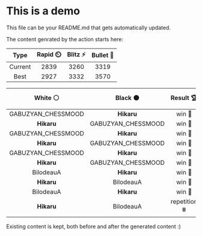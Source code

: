 # This is a demo

This file can be your README.md that gets automatically updated.

The content genrated by the action starts here:

<!--START_SECTION:chessStats-->
<!-- Automatically generated with https://github.com/Balastrong/chess-stats-action -->

| Type | Rapid ⏲️ | Blitz ⚡ | Bullet 🔫 |
|:---:|:---:|:---:|:---:|
| Current | 2839 | 3260 | 3319 |
| Best | 2927 | 3332 | 3570 |

| White ⚪ | Black ⚫ | Result 🏆 | Date 📅 | Position 🗺️ | Type 🕕 |
|:---:|:---:|:---:|:---:|:---:|:---:|
| GABUZYAN_CHESSMOOD | **Hikaru** | win 🥇 | 5/3/2023 | <a href="http://www.ee.unb.ca/cgi-bin/tervo/fen.pl?select=7r/1Q3p2/2p1pkp1/p7/P1R2P2/1P3RKP/3r2P1/6q1 w - -">Link</a> | Blitz |
| **Hikaru** | GABUZYAN_CHESSMOOD | win 🥇 | 5/3/2023 | <a href="http://www.ee.unb.ca/cgi-bin/tervo/fen.pl?select=2R2bk1/p4p2/1p2n2B/3r4/1P1p3N/3P2P1/P2K1P1P/8 b - -">Link</a> | Blitz |
| GABUZYAN_CHESSMOOD | **Hikaru** | win 🥇 | 5/3/2023 | <a href="http://www.ee.unb.ca/cgi-bin/tervo/fen.pl?select=8/6K1/8/8/8/5r2/5k2/8 w - -">Link</a> | Blitz |
| **Hikaru** | GABUZYAN_CHESSMOOD | win 🥇 | 5/3/2023 | <a href="http://www.ee.unb.ca/cgi-bin/tervo/fen.pl?select=r4N2/1bk1n2p/pp1p4/8/P2p4/BP1B1R2/2PP1K1P/7R b - -">Link</a> | Blitz |
| GABUZYAN_CHESSMOOD | **Hikaru** | win 🥇 | 5/3/2023 | <a href="http://www.ee.unb.ca/cgi-bin/tervo/fen.pl?select=6kb/pr1n3p/5ppP/3P4/6N1/6R1/P4RP1/Bq2rQ1K w - -">Link</a> | Blitz |
| **Hikaru** | GABUZYAN_CHESSMOOD | win 🥇 | 5/3/2023 | <a href="http://www.ee.unb.ca/cgi-bin/tervo/fen.pl?select=3rr2k/5p1p/1p3n2/2p3pb/P1Np4/3P2P1/1PP2PBP/R3R1K1 b - -">Link</a> | Blitz |
| BilodeauA | **Hikaru** | win 🥇 | 5/3/2023 | <a href="http://www.ee.unb.ca/cgi-bin/tervo/fen.pl?select=r3k2r/2qnnpp1/p1p1p3/3pP1Pp/3P1N1P/2p1QP2/PPP5/1K1R3R w kq -">Link</a> | Blitz |
| **Hikaru** | BilodeauA | win 🥇 | 5/3/2023 | <a href="http://www.ee.unb.ca/cgi-bin/tervo/fen.pl?select=2R5/5r1k/1p2p1pp/4P3/3qQn2/6BP/2B3PK/8 b - -">Link</a> | Blitz |
| BilodeauA | **Hikaru** | win 🥇 | 5/3/2023 | <a href="http://www.ee.unb.ca/cgi-bin/tervo/fen.pl?select=2r5/5pk1/4n1p1/1Q2PnPp/p4P1P/P1P1p3/1P1rN3/2K2R2 w - -">Link</a> | Blitz |
| **Hikaru** | BilodeauA | repetition ⏸️ | 5/3/2023 | <a href="http://www.ee.unb.ca/cgi-bin/tervo/fen.pl?select=8/1pR3p1/4pb1k/8/1P1p4/5P1Q/rq3P1P/6K1 b - -">Link</a> | Blitz |

<!--END_SECTION:chessStats-->

Existing content is kept, both before and after the generated content :)

